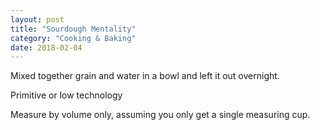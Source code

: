 ```yaml
---
layout: post
title: "Sourdough Mentality"
category: "Cooking & Baking"
date: 2018-02-04
---
```



Mixed together grain and water in a bowl and left it out overnight. 



Primitive or low technology 

Measure by volume only, assuming you only get a single measuring cup.
